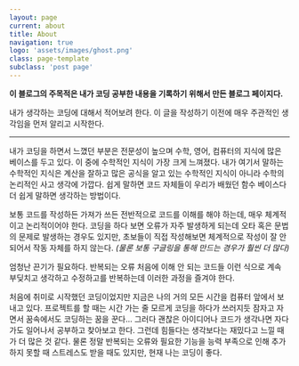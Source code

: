 ```yaml
---
layout: page
current: about
title: About
navigation: true
logo: 'assets/images/ghost.png'
class: page-template
subclass: 'post page'
---
```


**이 블로그의 주목적은 내가 코딩 공부한 내용을 기록하기 위해서 만든 블로그 페이지다.**

내가 생각하는 코딩에 대해서 적어보려 한다. 이 글을 작성하기 이전에 매우 주관적인 생각임을 먼저 알리고 시작한다.

------

내가 코딩을 하면서 느꼈던 부분은 전문성이 높으며 수학, 영어, 컴퓨터의 지식에 많은 베이스를 두고 있다. 이 중에 수학적인 지식이 가장 크게 느껴졌다.
내가 여기서 말하는 수학적인 지식은 계산을 잘하고 많은 공식을 알고 있는 수학적인 지식이 아니라 수학의 논리적인 사고 생각에 가깝다.
쉽게 말하면 코드 자체들이 우리가 배웠던 함수 베이스다  더 쉽게 말하면 생각하는 방법이다.

보통 코드를 작성하든 가져가 쓰든 전반적으로 코드를 이해를 해야 하는데, 매우 체계적이고 논리적이어야 한다.
 코딩을 하다 보면 오류가 자주 발생하게 되는데 오타 혹은 문법의 문제로 발생하는 경우도 있지만, 초보들이 직접 작성해보면 체계적으로 작성이 잘 안 되어서 작동 자체를 하지 않는다. *(물론 보통 구글링을 통해 만드는 경우가 훨씬 더 많다)*

 엄청난 끈기가 필요하다. 반복되는 오류 처음에 이해 안 되는 코드들 이런 식으로 계속 부딪치고 생각하고 수정하고를 반복하는데 이러한 과정을 즐겨야 한다.

처음에 취미로 시작했던 코딩이었지만 지금은 나의 거의 모든 시간을 컴퓨터 앞에서 보내고 있다. 프로젝트를 할 때는 시간 가는 줄 모르게 코딩을 하다가 쓰러지듯 잠자고 자면서 꿈속에서도 코딩하는 꿈을 꾼다... 그러다 괜찮은 아이디어나 코드가 생각나면 자다가도 일어나서 공부하고 찾아보고 한다.
 그런데 힘들다는 생각보다는 재밌다고 느낄 때가 더 많은 것 같다. 물론 정말 반복되는 오류와 필요한 기능을 능력 부족으로 인해 추가하지 못할 때 스트레스도 받을 때도 있지만, 현재 나는 코딩이 좋다.


